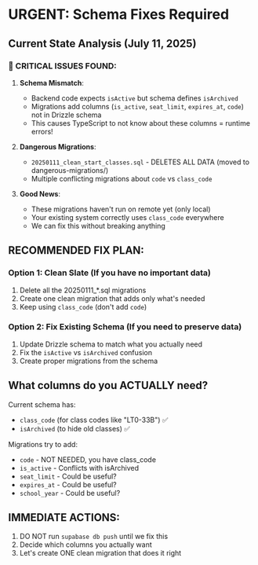 # URGENT: Schema Fixes Required

## Current State Analysis (July 11, 2025)

### 🚨 CRITICAL ISSUES FOUND:

1. **Schema Mismatch**:
   - Backend code expects `isActive` but schema defines `isArchived` 
   - Migrations add columns (`is_active`, `seat_limit`, `expires_at`, `code`) not in Drizzle schema
   - This causes TypeScript to not know about these columns = runtime errors!

2. **Dangerous Migrations**:
   - `20250111_clean_start_classes.sql` - DELETES ALL DATA (moved to dangerous-migrations/)
   - Multiple conflicting migrations about `code` vs `class_code`

3. **Good News**:
   - These migrations haven't run on remote yet (only local)
   - Your existing system correctly uses `class_code` everywhere
   - We can fix this without breaking anything

## RECOMMENDED FIX PLAN:

### Option 1: Clean Slate (If you have no important data)
1. Delete all the 20250111_*.sql migrations
2. Create one clean migration that adds only what's needed
3. Keep using `class_code` (don't add `code`)

### Option 2: Fix Existing Schema (If you need to preserve data)
1. Update Drizzle schema to match what you actually need
2. Fix the `isActive` vs `isArchived` confusion
3. Create proper migrations from the schema

## What columns do you ACTUALLY need?

Current schema has:
- `class_code` (for class codes like "LT0-33B") ✅
- `isArchived` (to hide old classes) ✅

Migrations try to add:
- `code` - NOT NEEDED, you have class_code
- `is_active` - Conflicts with isArchived
- `seat_limit` - Could be useful?
- `expires_at` - Could be useful?
- `school_year` - Could be useful?

## IMMEDIATE ACTIONS:
1. DO NOT run `supabase db push` until we fix this
2. Decide which columns you actually want
3. Let's create ONE clean migration that does it right